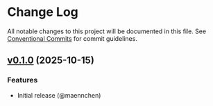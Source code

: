 <!--
  SPDX-FileCopyrightText: 2025 crux contributors <https://github.com/ash-project/crux/graphs.contributors>
  SPDX-License-Identifier: MIT
-->

# Change Log

All notable changes to this project will be documented in this file.
See [Conventional Commits](Https://conventionalcommits.org) for commit guidelines.

<!-- changelog -->

## [v0.1.0](https://github.com/ash-project/crux/compare/v0.1.0...v0.1.0) (2025-10-15)

### Features

* Initial release (@maennchen)



